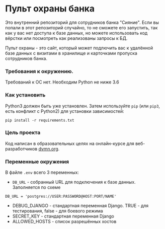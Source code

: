 # Пульт охраны банка

Это внутренний репозиторий для сотрудников банка "Сияние". Если вы попали в этот репозиторий случайно, то не сможете его запустить, так как у вас нет доступа к базе данных, но можете использовать код вёрстки или посмотреть как реализованы запросы к БД.

Пульт охраны - это сайт, который может подлючить вас к удалённой базе данных с визитами в хранилище и карточками пропуска сотрудников банка.

### Требования к окружению.
Требований к ОС нет. Необходим Python не ниже 3.6

### Как установить
Python3 должен быть уже установлен. 
Затем используйте `pip` (или `pip3`, есть конфликт с Python2) для установки зависимостей:
```
pip install -r requirements.txt
```


### Цель проекта
Код написан в образовательных целях на онлайн-курсе для веб-разработчиков [dvmn.org](https://dvmn.org/).

### Переменные окружения
В файле `.env` всего 3 переменных:
* `DB_URL` - собранный URL для подключения к базе данных. Заполняется по схеме
```
DB_URL = 'postgres://USER:PASSWORD@HOST:PORT/NAME'
```
* DEBUG_DJANGO - стандартная переменная Django. TRUE - для тестирования, false - для боевого режима
* SECRET_KEY - стандартная переменная Django
* ALLOWED_HOSTS - список разрешённых хостов 
 